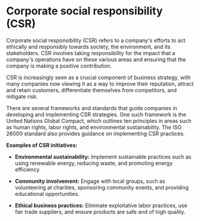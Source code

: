 # Corporate social responsibility (CSR)

Corporate social responsibility (CSR) refers to a company's efforts to act ethically and responsibly towards society, the environment, and its stakeholders. CSR involves taking responsibility for the impact that a company's operations have on these various areas and ensuring that the company is making a positive contribution.

CSR is increasingly seen as a crucial component of business strategy, with many companies now viewing it as a way to improve their reputation, attract and retain customers, differentiate themselves from competitors, and mitigate risk.

There are several frameworks and standards that guide companies in developing and implementing CSR strategies. One such framework is the United Nations Global Compact, which outlines ten principles in areas such as human rights, labor rights, and environmental sustainability. The ISO 26000 standard also provides guidance on implementing CSR practices.

**Examples of CSR initiatives:**

* **Environmental sustainability:** Implement sustainable practices such as using renewable energy, reducing waste, and promoting energy efficiency.

* **Community involvement:** Engage with local groups, such as volunteering at charities, sponsoring community events, and providing educational opportunities.

* **Ethical business practices:** Eliminate exploitative labor practices, use fair trade suppliers, and ensure products are safe and of high quality.
